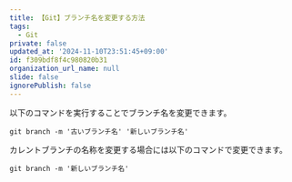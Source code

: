 ```yaml
---
title: 【Git】ブランチ名を変更する方法
tags:
  - Git
private: false
updated_at: '2024-11-10T23:51:45+09:00'
id: f309bdf8f4c980820b31
organization_url_name: null
slide: false
ignorePublish: false
---
```

以下のコマンドを実行することでブランチ名を変更できます。

```terminal
git branch -m '古いブランチ名' '新しいブランチ名'
```

カレントブランチの名称を変更する場合には以下のコマンドで変更できます。

```terminal
git branch -m '新しいブランチ名'
```
